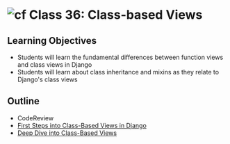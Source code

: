 # ![cf](http://i.imgur.com/7v5ASc8.png) Class 36: Class-based Views

## Learning Objectives

- Students will learn the fundamental differences between function views and class views in Django
- Students will learn about class inheritance and mixins as they relate to Django's class views

## Outline
- CodeReview
- [First Steps into Class-Based Views in Django]
- [Deep Dive into Class-Based Views]
<!-- [Hyperlinks] -->


<!-- links -->
[First Steps into Class-Based Views in Django]: ./notes/intro_cbv.md
[Deep Dive into Class-Based Views]: ./notes/deep_cbv.md
<!-- [Hyperlinks]: To supporting materials -->

